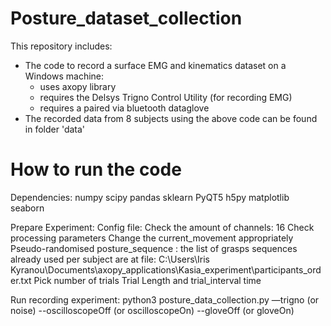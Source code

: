 # Posture_dataset_collection

This repository includes:
- The code to record a surface EMG and kinematics dataset on a Windows machine: 
	- uses axopy library
	- requires the Delsys Trigno Control Utility (for recording EMG)
	- requires a paired via bluetooth dataglove
- The recorded data from 8 subjects using the above code can be found in folder 'data'


# How to run the code
Dependencies:
numpy scipy pandas sklearn  PyQT5 h5py matplotlib  seaborn

Prepare Experiment:
Config file:
Check the amount of channels: 16
Check processing parameters
Change the current_movement appropriately
Pseudo-randomised posture_sequence : the list of grasps sequences already used per subject are at file:  C:\Users\Iris Kyranou\Documents\axopy_applications\Kasia_experiment\participants_order.txt
Pick number of trials
Trial Length and trial_interval time

Run recording experiment:
python3 posture_data_collection.py —trigno (or noise)  --oscilloscopeOff (or oscilloscopeOn) --gloveOff (or gloveOn)




